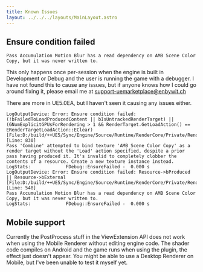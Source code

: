 ```yaml
---
title: Known Issues
layout: ../../../layouts/MainLayout.astro
---
```


## Ensure condition failed

```
Pass Accumulation Motion Blur has a read dependency on AMB Scene Color Copy, but it was never written to.
```

This only happens once per-session when the engine is built in Development or Debug and the user is running the game with a debugger. I have not found this to cause any issues, but if anyone knows how I could go around fixing it, please email me at support-uemarketplace@enbywit.ch

There are more in UE5.0EA, but I haven't seen it causing any issues either.
```
LogOutputDevice: Error: Ensure condition failed: (!bFailedToLoadProducedContent || bIsUntrackedRenderTarget) || (GNumExplicitGPUsForRendering > 1 && RenderTarget.GetLoadAction() == ERenderTargetLoadAction::EClear) [File:D:/build/++UE5/Sync/Engine/Source/Runtime/RenderCore/Private/RenderGraphValidation.cpp] [Line: 830] 
Pass 'Combine' attempted to bind texture 'AMB Scene Color Copy' as a render target without the 'Load' action specified, despite a prior pass having produced it. It's invalid to completely clobber the contents of a resource. Create a new texture instance instead.
LogStats:             FDebug::EnsureFailed -  0.000 s
LogOutputDevice: Error: Ensure condition failed: Resource->bProduced || Resource->bExternal [File:D:/build/++UE5/Sync/Engine/Source/Runtime/RenderCore/Private/RenderGraphValidation.cpp] [Line: 548] 
Pass Accumulation Motion Blur has a read dependency on AMB Scene Color Copy, but it was never written to.
LogStats:             FDebug::EnsureFailed -  0.000 s
```

## Mobile support

Currently the PostProcess stuff in the ViewExtension API does not work when using the Mobile Renderer without editing engine code. The shader code compiles on Android and the game runs when using the plugin, the effect just doesn't appear. You might be able to use a Desktop Renderer on Mobile, but I've been unable to test it myself yet.